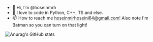 


- 👋 Hi, I’m @hoseinmrh
- 👀 I love to code in Python, C++, TS and else.
- 📫 How to reach me hoseinmirhoseini64@gmail.com! Also note I'm Batman so you can turn on that light!

<!---
hoseinmrh/hoseinmrh is a ✨ special ✨ repository because its `README.md` (this file) appears on your GitHub profile.
You can click the Preview link to take a look at your changes.
--->

![Anurag's GitHub stats](https://github-readme-stats.vercel.app/api?username=hoseinmrh&show_icons=true&theme=dracula)

